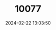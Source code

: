---
title: "10077"
category: "Hippocampus minotaur"
draft: false
date: 2024-02-22 13:03:50
languages:
  English: ["Bullneck Seahorse"]
  Chinese: ["夢海馬", "梦海马"]
---